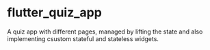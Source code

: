 # flutter_quiz_app
A quiz app with different pages, managed by lifting the state and also implementing csustom stateful and stateless widgets.
